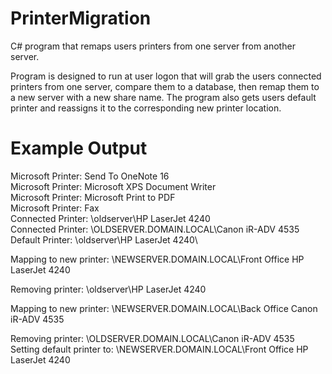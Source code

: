 # PrinterMigration
C# program that remaps users printers from one server from another server.

Program is designed to run at user logon that will grab the users connected printers from one server, compare them to a database, then remap them to a new server with a new share name. The program also gets users default printer and reassigns it to the corresponding new printer location. 

# Example Output
Microsoft Printer: Send To OneNote 16\
Microsoft Printer: Microsoft XPS Document Writer\
Microsoft Printer: Microsoft Print to PDF\
Microsoft Printer: Fax\
Connected Printer: \\oldserver\HP LaserJet 4240\
Connected Printer: \\OLDSERVER.DOMAIN.LOCAL\Canon iR-ADV 4535\
Default Printer: \\oldserver\HP LaserJet 4240\

Mapping to new printer: \\NEWSERVER.DOMAIN.LOCAL\Front Office HP LaserJet 4240

Removing printer: \\oldserver\HP LaserJet 4240

Mapping to new printer: \\NEWSERVER.DOMAIN.LOCAL\Back Office Canon iR-ADV 4535

Removing printer: \\OLDSERVER.DOMAIN.LOCAL\Canon iR-ADV 4535\
Setting default printer to: \\NEWSERVER.DOMAIN.LOCAL\Front Office HP LaserJet 4240

